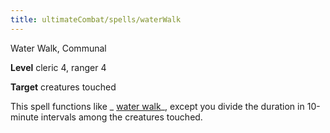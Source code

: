 ```yaml
---
title: ultimateCombat/spells/waterWalk
---
```

Water Walk, Communal

**Level** cleric 4, ranger 4

**Target** creatures touched

This spell functions like _ [water walk](spells/waterWalk#_water-walk)_, except you divide the duration in 10-minute intervals among the creatures touched.

